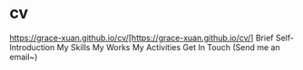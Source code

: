 # cv
https://grace-xuan.github.io/cv/[https://grace-xuan.github.io/cv/]
Brief Self-Introduction
My Skills
My Works
My Activities
Get In Touch (Send me an email~)
